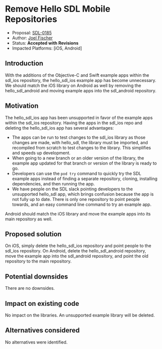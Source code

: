 # Remove Hello SDL Mobile Repositories

* Proposal: [SDL-0185](0185-remove-hello-sdl-ios.md)
* Author: [Joel Fischer](https://github.com/joeljfischer)
* Status: **Accepted with Revisions**
* Impacted Platforms: [iOS, Android]

## Introduction

With the additions of the Objective-C and Swift example apps within the sdl_ios repository, the hello_sdl_ios example app has become unnecessary. We should match the iOS library on Android as well by removing the hello_sdl_android and moving example apps into the sdl_android repository.

## Motivation

The hello_sdl_ios app has been unsupported in favor of the example apps within the sdl_ios repository. Having the apps in the sdl_ios repo and deleting the hello_sdl_ios app has several advantages:

* The apps can be run to test changes to the sdl_ios library as those changes are made, with hello_sdl, the library must be imported, and recompiled from scratch to test changes to the library. This simplifies and speeds up development.
* When going to a new branch or an older version of the library, the example app updated for that branch or version of the library is ready to go.
* Developers can use the `pod try` command to quickly try the SDL example apps instead of finding a separate repository, cloning, installing dependencies, and then running the app.
* We have people on the SDL slack pointing developers to the unsupported hello_sdl app, which brings confusion because the app is not fully up to date. There is only one repository to point people towards, and an easy command line command to try an example app.

Android should match the iOS library and move the example apps into its main repository as well.

## Proposed solution

On iOS, simply delete the hello_sdl_ios repository and point people to the sdl_ios repository. On Android,  delete the hello_sdl_android repository, move the example app into the sdl_android repository, and point the old repository to the main repository.

## Potential downsides

There are no downsides.

## Impact on existing code

No impact on the libraries. An unsupported example library will be deleted.

## Alternatives considered

No alternatives were identified.